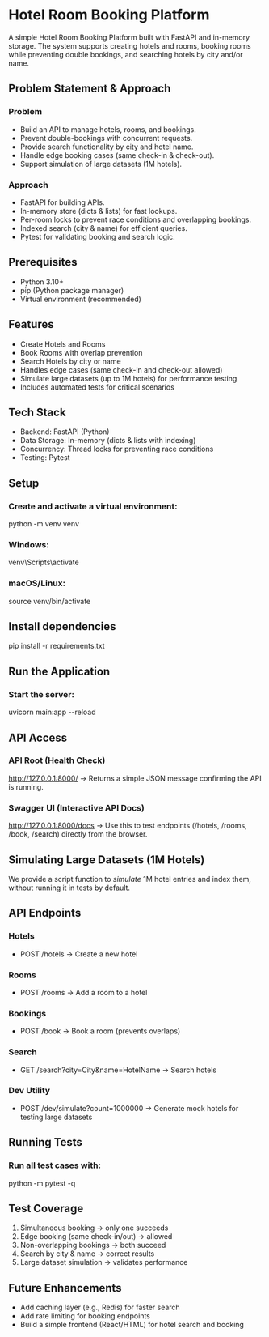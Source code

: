 # Hotel Room Booking Platform 

A simple Hotel Room Booking Platform built with FastAPI and in-memory storage.
The system supports creating hotels and rooms, booking rooms while preventing double bookings, and searching hotels by city and/or name.

## Problem Statement & Approach
### Problem
- Build an API to manage hotels, rooms, and bookings.
- Prevent double-bookings with concurrent requests.
- Provide search functionality by city and hotel name.
- Handle edge booking cases (same check-in & check-out).
- Support simulation of large datasets (1M hotels).
### Approach
- FastAPI for building APIs.
- In-memory store (dicts & lists) for fast lookups.
- Per-room locks to prevent race conditions and overlapping bookings.
- Indexed search (city & name) for efficient queries.
- Pytest for validating booking and search logic.

## Prerequisites
- Python 3.10+
- pip (Python package manager)
- Virtual environment (recommended)

## Features
- Create Hotels and Rooms
- Book Rooms with overlap prevention
- Search Hotels by city or name
- Handles edge cases (same check-in and check-out allowed)
- Simulate large datasets (up to 1M hotels) for performance testing
- Includes automated tests for critical scenarios

## Tech Stack
- Backend: FastAPI (Python)
- Data Storage: In-memory (dicts & lists with indexing)
- Concurrency: Thread locks for preventing race conditions
- Testing: Pytest

## Setup
### Create and activate a virtual environment:
python -m venv venv
### Windows: 
venv\Scripts\activate
### macOS/Linux:
source venv/bin/activate

## Install dependencies
pip install -r requirements.txt

## Run the Application
### Start the server:
uvicorn main:app --reload

## API Access

### API Root (Health Check)
http://127.0.0.1:8000/
→ Returns a simple JSON message confirming the API is running.

### Swagger UI (Interactive API Docs)
http://127.0.0.1:8000/docs
→ Use this to test endpoints (/hotels, /rooms, /book, /search) directly from the browser.

## Simulating Large Datasets (1M Hotels)
We provide a script function to _simulate_ 1M hotel entries and index them, without running it in tests by default.

## API Endpoints
### Hotels
- POST /hotels → Create a new hotel

### Rooms
- POST /rooms → Add a room to a hotel

### Bookings
- POST /book → Book a room (prevents overlaps)

### Search
- GET /search?city=City&name=HotelName → Search hotels

### Dev Utility
- POST /dev/simulate?count=1000000 → Generate mock hotels for testing large datasets

## Running Tests
### Run all test cases with:
python -m pytest -q

## Test Coverage
1. Simultaneous booking → only one succeeds
2. Edge booking (same check-in/out) → allowed
3. Non-overlapping bookings → both succeed
4. Search by city & name → correct results
5. Large dataset simulation → validates performance

## Future Enhancements

- Add caching layer (e.g., Redis) for faster search
- Add rate limiting for booking endpoints
- Build a simple frontend (React/HTML) for hotel search and booking
